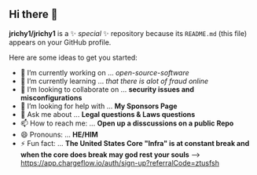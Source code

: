 ## Hi there 👋

**jrichy1/jrichy1** is a ✨ _special_ ✨ repository because its `README.md` (this file) appears on your GitHub profile.

Here are some ideas to get you started:

- 🔭 I’m currently working on ... *open-source-software*
- 🌱 I’m currently learning ... *that there is alot of fraud online* 
- 👯 I’m looking to collaborate on ... **security issues and misconfigurations**
- 🤔 I’m looking for help with ... **My Sponsors Page** 
- 💬 Ask me about ... **Legal questions & Laws questions**
- 📫 How to reach me: ... **Open up a disscussions on a public Repo**
- 😄 Pronouns: ... **HE/HIM**
- ⚡ Fun fact: ...  **The United States Core "Infra" is at constant break and when the core does break may god rest your souls** 
-->
https://app.chargeflow.io/auth/sign-up?referralCode=ztusfsh
